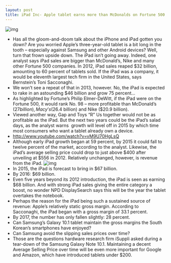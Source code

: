 ```yaml
---
layout: post
title: iPad Inc- Apple tablet earns more than McDonalds on Fortune 500
---
```

![img](http://media.idownloadblog.com/wp-content/uploads/2012/12/iPad-mini-promo-Smart-Cover-launching-Safari.jpg)
* Has all the gloom-and-doom talk about the iPhone and iPad gotten you down? Are you worried Apple’s three-year-old tablet is a bit long in the tooth – especially against Samsung and other Android devices? Well, turn that frown upside down. The iPad isn’t going away. Indeed, one analyst says iPad sales are bigger than McDonald’s, Nike and many other Fortune 500 companies. In 2012, iPad sales reaped $32 billion, amounting to 60 percent of tablets sold. If the iPad was a company, it would be eleventh largest tech firm in the United States, says Bernstein’s Toni Sacconaghi.
* We won’t see a repeat of that in 2013, however. No, the iPad is expected to rake in an astounding $46 billion and grow 75 percent…
* As highlighted by Fortune’s Philip Elmer-DeWitt, if the iPad were on the Fortune 500, it would rank No. 98 – more profitable than McDonald’s ($27 billion), Macy’s ($26.4 billion) and Nike ($20.9 billion).
* Viewed another way, Gap and Toys “R” Us together would not be as profitable as the iPad. But the next two years could be the iPad’s salad days, as the analyst warns  growth will level off in 2015 by which time most consumers who want a tablet already own a device.
* http://www.youtube.com/watch?v=vM9U70HgLsQ
* Although early iPad growth began at 59 percent, by 2015 it could fall to twelve percent of the market, according to the analyst. Likewise, the iPad’s average selling price could drop to just above $400 after unveiling at $556 in 2012. Relatively unchanged, however, is revenue from the iPad.
![img](http://media.idownloadblog.com/wp-content/uploads/2013/01/tablets-v-pc-chart.jpg)
* In 2015, the iPad is forecast to bring in $67 billion.
* By 2016: $69 billion.
* Even five years beyond its 2012 introduction, the iPad is seen as earning $68 billion. And with strong iPad sales giving the entire category a boost, no wonder NPD DisplaySearch says this will be the year the tablet overtakes the notebook.
* Perhaps the reason for the iPad being such a sustained source of revenue: Apple’s relatively static gross margin. According to Sacconaghi, the iPad began with a gross margin of 33.1 percent.
* By 2017, the number has only fallen slightly: 28 percent.
* Can Samsung’s Galaxy 10.1 tablet maintain the gross margins the South Korean’s smartphones have enjoyed?
* Can Samsung avoid the slipping sales prices over time?
* Those are the questions hardware research firm iSuppli asked during a tear-down of the Samsung Galaxy Note 10.1. Maintaining a decent Average Selling Price over time will be even more important for Google and Amazon, which have introduced tablets under $200.

